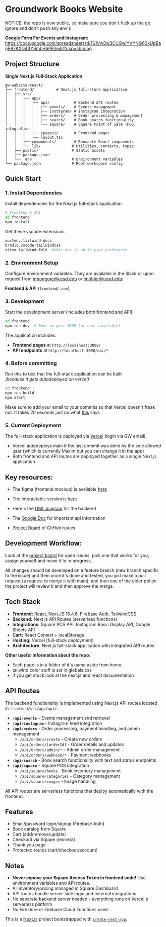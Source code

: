 # Groundwork Books Website

NOTICE: the repo is now public, so make sure you don't fuck up the git ignore and don't push any env's

**Google Form For Events and Instagram:**
https://docs.google.com/spreadsheets/d/1S1Vw0w3CUGwjYVYNG60kUpBagEB7KXD4IfY6mLH6PEI/edit?usp=sharing

## Project Structure

**Single Next.js Full-Stack Application**

```
gw-website-react/
├── frontend/          # Next.js full-stack application 
│   ├── src/
│   │   ├── app/
│   │   │   ├── api/           # Backend API routes
│   │   │   │   ├── events/    # Events management
│   │   │   │   ├── instagram/ # Instagram integration
│   │   │   │   ├── orders/    # Order processing & management
│   │   │   │   ├── search/    # Book search functionality
│   │   │   │   └── square/    # Square Point of Sale (POS) integration
│   │   │   ├── (pages)/       # Frontend pages
│   │   │   └── layout.tsx
│   │   ├── components/        # Reusable React components
│   │   └── lib/              # Utilities, contexts, types
│   ├── public/               # Static assets
│   ├── package.json
│   └── .env                  # Environment variables
└── package.json              # Root workspace config
```

## Quick Start

### 1. Install Dependencies

Install dependencies for the Next.js full-stack application:
```bash
# Frontend & API
cd frontend
npm install
```
Get these vscode extensions

```bash
austenc.tailwind-docs
bradlc.vscode-tailwindcss
stivo.tailwind-fold  #this one is up to user preference
```
### 2. Environment Setup
Configure environment variables. They are available in the Slack or upon request from mpodgore@ucsd.edu or lmohler@ucsd.edu:

**Frontend & API** (`frontend/.env`)  

### 3. Development
Start the development server (includes both frontend and API):
```bash
cd frontend  
npm run dev  # Runs on port 3000 (or next available)
```

The application includes:
- **Frontend pages** at `http://localhost:3000/`
- **API endpoints** at `http://localhost:3000/api/*`

### 4. Before committing
Run this to test that the full-stack application can be built   
*(because it gets autodeployed on vercel)*

```bash
cd frontend
npm run build 
npm start    
```

Make sure to add your email to your commits so that Vercel doesn't freak out. It takes 20 seconds just do what [this](https://docs.github.com/en/account-and-profile/how-tos/setting-up-and-managing-your-personal-account-on-github/managing-email-preferences/setting-your-commit-email-address#setting-your-commit-email-address-in-git) says

### 5. Current Deployment

The full-stack application is deployed via [Vercel](https://vercel.com/groundwork-books/gw-website-react-frontend) (login via GW email).   
- Vercel autodeploys main if the last commit was done by the sole allowed user (which is currently Maxim but you can change it in the app)
- Both frontend and API routes are deployed together as a single Next.js application   
## Key resources:

- The figma (frontend mockup) is available [here](https://www.figma.com/design/Al34xSygT7JdXAEx5f4dCN/Groundworks-Website-Redesign---Adelina?node-id=1242-591&t=MRPcgBKGXxqGE7XO-1)
- The interactable version is [here](https://www.figma.com/proto/Al34xSygT7JdXAEx5f4dCN/Groundworks-Website-Redesign---Adelina?page-id=1242%3A591&node-id=1248-841&p=f&viewport=640%2C457%2C0.06&t=TLR5ffCjCBj7H6jy-1&scaling=scale-down&content-scaling=responsive&starting-point-node-id=1242%3A592)

- Here's the [UML diagram](https://lucid.app/lucidchart/289f0f0f-0f51-4941-9058-acae8b7a1fa6/edit?viewport_loc=-1419%2C-182%2C3728%2C1933%2C0_0&invitationId=inv_685847b7-897c-4279-9bb1-4733dbcaf95d) for the backend
- The [Google Doc](https://docs.google.com/document/d/1AeKpgdtLg-37bRi7_E3IqE8llGRSC2xY2aoAoLFohLA/edit?usp=sharing) for important api information
- [Project Board](https://github.com/orgs/Groundwork-Books/projects/2/views/1) of GitHub issues


## Development Workflow:
Look at the [project board](https://github.com/orgs/Groundwork-Books/projects/2/views/1) for open issues, pick one that works for you, assign yourself and move it to in progress.


All changes should be developed on a feature branch (new branch specific to the issue) and then once it's done and tested, you just make a pull request (a request to merge it with main), and then one of the older ppl on the project will review it and then approve the merge.


## Tech Stack
- **Frontend:** React, Next.JS 15.4.6, Firebase Auth, TailwindCSS
- **Backend:** Next.js API Routes (serverless functions)
- **Integrations:** Square POS API, Instagram Basic Display API, Google Sheets API
- **Cart:** React Context + localStorage
- **Hosting:** Vercel (full-stack deployment)
- **Architecture:** Next.js full-stack application with integrated API routes


**Other useful information about the repo:**

- Each page is in a folder of it's name aside from home.
- tailwind color stuff is set in globals.css
- if you get stuck look at the next.js and react documentation

## API Routes

The backend functionality is implemented using Next.js API routes located in `frontend/src/app/api/`:

- **`/api/events`** - Events management and retrieval
- **`/api/instagram`** - Instagram feed integration
- **`/api/orders`** - Order processing, payment handling, and admin management
  - `/api/orders/create` - Create new orders
  - `/api/orders/[orderId]` - Order details and updates
  - `/api/orders/admin/*` - Admin order management
  - `/api/orders/webhook/*` - Payment webhooks
- **`/api/search`** - Book search functionality with text and status endpoints
- **`/api/square`** - Square POS integration
  - `/api/square/books` - Book inventory management
  - `/api/square/categories` - Category management
  - `/api/square/images` - Image handling

All API routes are serverless functions that deploy automatically with the frontend.

## Features
- Email/password login/signup (Firebase Auth)
- Book catalog from Square
- Cart (add/remove/update)
- Checkout via Square (redirect)
- Thank you page
- Protected routes (cart/checkout/account)




## Notes
- **Never expose your Square Access Token in frontend code!** Use environment variables and API routes.
- All inventory/pricing managed in Square Dashboard
- API routes handle server-side logic and external integrations
- No separate backend server needed - everything runs on Vercel's serverless platform
- No Firestore or Firebase Cloud Functions used 

This is a [Next.js](https://nextjs.org) project bootstrapped with [`create-next-app`](https://nextjs.org/docs/app/api-reference/cli/create-next-app).



